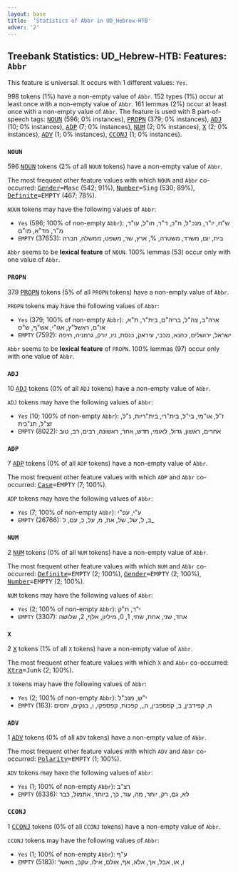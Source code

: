 ```yaml
---
layout: base
title:  'Statistics of Abbr in UD_Hebrew-HTB'
udver: '2'
---
```


## Treebank Statistics: UD_Hebrew-HTB: Features: `Abbr`

This feature is universal.
It occurs with 1 different values: `Yes`.

998 tokens (1%) have a non-empty value of `Abbr`.
152 types (1%) occur at least once with a non-empty value of `Abbr`.
161 lemmas (2%) occur at least once with a non-empty value of `Abbr`.
The feature is used with 8 part-of-speech tags: <tt><a href="he_htb-pos-NOUN.html">NOUN</a></tt> (596; 0% instances), <tt><a href="he_htb-pos-PROPN.html">PROPN</a></tt> (379; 0% instances), <tt><a href="he_htb-pos-ADJ.html">ADJ</a></tt> (10; 0% instances), <tt><a href="he_htb-pos-ADP.html">ADP</a></tt> (7; 0% instances), <tt><a href="he_htb-pos-NUM.html">NUM</a></tt> (2; 0% instances), <tt><a href="he_htb-pos-X.html">X</a></tt> (2; 0% instances), <tt><a href="he_htb-pos-ADV.html">ADV</a></tt> (1; 0% instances), <tt><a href="he_htb-pos-CCONJ.html">CCONJ</a></tt> (1; 0% instances).

### `NOUN`

596 <tt><a href="he_htb-pos-NOUN.html">NOUN</a></tt> tokens (2% of all `NOUN` tokens) have a non-empty value of `Abbr`.

The most frequent other feature values with which `NOUN` and `Abbr` co-occurred: <tt><a href="he_htb-feat-Gender.html">Gender</a></tt><tt>=Masc</tt> (542; 91%), <tt><a href="he_htb-feat-Number.html">Number</a></tt><tt>=Sing</tt> (530; 89%), <tt><a href="he_htb-feat-Definite.html">Definite</a></tt><tt>=EMPTY</tt> (467; 78%).

`NOUN` tokens may have the following values of `Abbr`:

* `Yes` (596; 100% of non-empty `Abbr`): ש"ח, יו"ר, מנכ"ל, ח"כ, ד"ר, חו"ל, עו"ד, מ"ר, מד"א, מו"ם
* `EMPTY` (37653): בית, יום, משרד, משטרה, %, ארץ, שר, משפט, ממשלה, חברה

`Abbr` seems to be **lexical feature** of `NOUN`. 100% lemmas (53) occur only with one value of `Abbr`.

### `PROPN`

379 <tt><a href="he_htb-pos-PROPN.html">PROPN</a></tt> tokens (5% of all `PROPN` tokens) have a non-empty value of `Abbr`.

`PROPN` tokens may have the following values of `Abbr`:

* `Yes` (379; 100% of non-empty `Abbr`): ארה"ב, צה"ל, בריה"ם, בית"ר, ת"א, או"ם, ראשל"ץ, אגו"י, אש"ף, ש"ס
* `EMPTY` (7592): ישראל, ירושלים, כהנא, מכבי, עיראק, כנסת, ניו, יורק, גרמניה, חיפה

`Abbr` seems to be **lexical feature** of `PROPN`. 100% lemmas (97) occur only with one value of `Abbr`.

### `ADJ`

10 <tt><a href="he_htb-pos-ADJ.html">ADJ</a></tt> tokens (0% of all `ADJ` tokens) have a non-empty value of `Abbr`.

`ADJ` tokens may have the following values of `Abbr`:

* `Yes` (10; 100% of non-empty `Abbr`): ז"ל, או"מי, בי"ל, בית"רי, בית"ריות, נ"ל, זצ"ל, תנ"כית
* `EMPTY` (8022): אחרים, ראשון, גדול, לאומי, חדש, אחר, ראשונה, רבים, רב, טוב

### `ADP`

7 <tt><a href="he_htb-pos-ADP.html">ADP</a></tt> tokens (0% of all `ADP` tokens) have a non-empty value of `Abbr`.

The most frequent other feature values with which `ADP` and `Abbr` co-occurred: <tt><a href="he_htb-feat-Case.html">Case</a></tt><tt>=EMPTY</tt> (7; 100%).

`ADP` tokens may have the following values of `Abbr`:

* `Yes` (7; 100% of non-empty `Abbr`): ע"י, עפ"י
* `EMPTY` (26766): ב, ל, _של_, של, את, מ, על, כ, עם, ל_

### `NUM`

2 <tt><a href="he_htb-pos-NUM.html">NUM</a></tt> tokens (0% of all `NUM` tokens) have a non-empty value of `Abbr`.

The most frequent other feature values with which `NUM` and `Abbr` co-occurred: <tt><a href="he_htb-feat-Definite.html">Definite</a></tt><tt>=EMPTY</tt> (2; 100%), <tt><a href="he_htb-feat-Gender.html">Gender</a></tt><tt>=EMPTY</tt> (2; 100%), <tt><a href="he_htb-feat-Number.html">Number</a></tt><tt>=EMPTY</tt> (2; 100%).

`NUM` tokens may have the following values of `Abbr`:

* `Yes` (2; 100% of non-empty `Abbr`): י"ד, ת"ק
* `EMPTY` (3307): אחד, שני, אחת, שתי, 1, 0, מיליון, אלף, 2, שלושה

### `X`

2 <tt><a href="he_htb-pos-X.html">X</a></tt> tokens (1% of all `X` tokens) have a non-empty value of `Abbr`.

The most frequent other feature values with which `X` and `Abbr` co-occurred: <tt><a href="he_htb-feat-Xtra.html">Xtra</a></tt><tt>=Junk</tt> (2; 100%).

`X` tokens may have the following values of `Abbr`:

* `Yes` (2; 100% of non-empty `Abbr`): י"ש, מנכ"ל
* `EMPTY` (163): ה, קפידבין, ב, קפספבין, ה_, קפכות, קפספקו, ו, בנקים, יחסים

### `ADV`

1 <tt><a href="he_htb-pos-ADV.html">ADV</a></tt> tokens (0% of all `ADV` tokens) have a non-empty value of `Abbr`.

The most frequent other feature values with which `ADV` and `Abbr` co-occurred: <tt><a href="he_htb-feat-Polarity.html">Polarity</a></tt><tt>=EMPTY</tt> (1; 100%).

`ADV` tokens may have the following values of `Abbr`:

* `Yes` (1; 100% of non-empty `Abbr`): רצ"ב
* `EMPTY` (6336): לא, גם, רק, יותר, מה, עוד, כך, ביותר, אתמול, כבר

### `CCONJ`

1 <tt><a href="he_htb-pos-CCONJ.html">CCONJ</a></tt> tokens (0% of all `CCONJ` tokens) have a non-empty value of `Abbr`.

`CCONJ` tokens may have the following values of `Abbr`:

* `Yes` (1; 100% of non-empty `Abbr`): ע"ף
* `EMPTY` (5183): ו, או, אבל, אך, אלא, אף, אולם, אילו, עקב, מאשר

